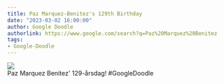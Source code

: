 ```yaml
---
title: Paz Marquez-Benitez's 129th Birthday
date: "2023-03-02 16:00:00"
author: Google Doodle
authorlink: https://www.google.com/search?q=Paz%20Marquez%20Benitez
tags:
- Google-Doodle
---
```

<img src="https://www.google.com/logos/doodles/2023/paz-marquez-benitezs-129th-birthday-6753651837109848-law.gif" referrerpolicy="no-referrer"><br>Paz Marquez Benitez' 129-årsdag! #GoogleDoodle